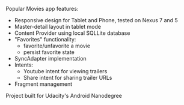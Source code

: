 Popular Movies app features:

- Responsive design for Tablet and Phone, tested on Nexus 7 and 5
- Master-detail layout in tablet mode
- Content Provider using local SQLLite database
- "Favorites" functionality:
	- favorite/unfavorite a movie
	- persist favorite state
- SyncAdapter implementation
- Intents:
	- Youtube intent for viewing trailers
	- Share intent for sharing trailer URLs
- Fragment management

Project built for Udacity's Android Nanodegree
